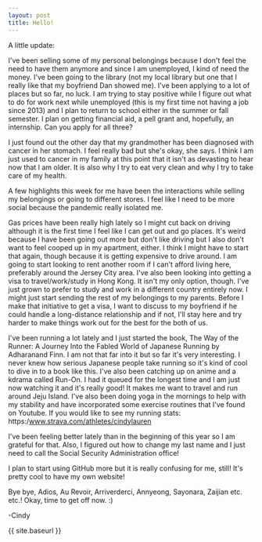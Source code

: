 ```yaml
---
layout: post
title: Hello!
---
```


A little update: 

I've been selling some of my personal belongings because I don't feel the need to have them anymore and since I am unemployed, I kind of need the money. I've been going to the library (not my local library but one that I really like that my boyfriend Dan showed me). I've been applying to a lot of places but so far, no luck.  I am trying to stay positive while I figure out what to do for work next while unemployed (this is my first time not having a job since 2013) and I plan to return to school either in the summer or fall semester. I plan on getting financial aid, a pell grant and, hopefully, an internship. Can you apply for all three?

I just found out the other day that my grandmother has been diagnosed with cancer in her stomach.  I feel really bad but she's okay, she says. I think I am just used to cancer in my family at this point that it isn't as devasting to hear now that I am older. It is also why I try to eat very clean and why I try to take care of my health. 

A few highlights this week for me have been the interactions while selling my belongings or going to different stores.  I feel like I need to be more social because the pandemic really isolated me.

Gas prices have been really high lately so I might cut back on driving although it is the first time I feel like I can get out and go places.  It's weird because I have been going out more but don't like driving but I also don't want to feel cooped up in my apartment, either.  I think I might have to start that again, though because it is getting expensive to drive around.  I am going to start looking to rent another room if I can't afford living here, preferably around the Jersey City area.  I've also been looking into getting a visa to travel/work/study in Hong Kong. It isn't my only option, though. I've just grown to prefer to study and work in a different country entirely now. I might just start sending the rest of my belongings to my parents.  Before I make that initiative to get a visa, I want to discuss to my boyfriend if he could handle a long-distance relationship and if not, I'll stay here and try harder to make things work out for the best for the both of us.

I've been running a lot lately and I just started the book, The Way of the Runner: A Journey Into the Fabled World of Japanese Running by Adharanand Finn. I am not that far into it but so far it's very interesting.  I never knew how serious Japanese people take running so it's kind of cool to dive in to a book like this.  I've also been catching up on anime and a kdrama called Run-On.  I had it queued for the longest time and I am just now watching it and it's really good! It makes me want to travel and run around Jeju Island.  I've also been doing yoga in the mornings to help with my stability and have incorporated some exercise routines that I've found on Youtube.  If you would like to see my running stats: https:/www.strava.com/athletes/cindylauren

I've been feeling better lately than in the beginning of this year so I am grateful for that. Also, I figured out how to change my last name and I just need to call the Social Security Administration office! 

I plan to start using GitHub more but it is really confusing for me, still!  It's pretty cool to have my own website!

Bye bye, Adios, Au Revoir, Arriverderci, Annyeong, Sayonara, Zaijian etc. etc.! Okay, time to get off now. :) 

-Cindy


{{ site.baseurl }}
